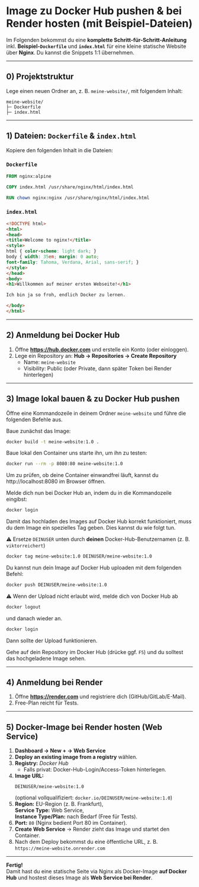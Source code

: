 # Image zu Docker Hub pushen & bei Render hosten (mit Beispiel-Dateien)

Im Folgenden bekommst du eine **komplette Schritt-für-Schritt-Anleitung** inkl. **Beispiel-`Dockerfile`** und **`index.html`** für eine kleine statische Website über **Nginx**. Du kannst die Snippets 1:1 übernehmen.

---

## 0) Projektstruktur

Lege einen neuen Ordner an, z. B. `meine-website/`, mit folgendem Inhalt:

```
meine-website/
├─ Dockerfile
├─ index.html
```

---

## 1) Dateien: `Dockerfile` & `index.html`

Kopiere den folgenden Inhalt in die Dateien:

### `Dockerfile`
```dockerfile
FROM nginx:alpine

COPY index.html /usr/share/nginx/html/index.html

RUN chown nginx:nginx /usr/share/nginx/html/index.html
```

### `index.html`
```html
<!DOCTYPE html>
<html>
<head>
<title>Welcome to nginx!</title>
<style>
html { color-scheme: light dark; }
body { width: 35em; margin: 0 auto;
font-family: Tahoma, Verdana, Arial, sans-serif; }
</style>
</head>
<body>
<h1>Willkommen auf meiner ersten Webseite!</h1>

Ich bin ja so froh, endlich Docker zu lernen.

</body>
</html>
```

---

## 2) Anmeldung bei Docker Hub

1. Öffne **https://hub.docker.com** und erstelle ein Konto (oder einloggen).
2. Lege ein Repository an: **Hub → Repositories → Create Repository**  
   - Name: `meine-website`  
   - Visibility: Public (oder Private, dann später Token bei Render hinterlegen)

---

## 3) Image lokal bauen & zu Docker Hub pushen

Öffne eine Kommandozeile in deinem Ordner `meine-website` und führe die folgenden Befehle aus.

Baue zunächst das Image:

```bash
docker build -t meine-website:1.0 .
```

Baue lokal den Container uns starte ihn, um ihn zu testen:

```bash
docker run --rm -p 8080:80 meine-website:1.0
```

Um zu prüfen, ob deine Container einwandfrei läuft, kannst du http://localhost:8080 im Browser öffnen.

Melde dich nun bei Docker Hub an, indem du in die Kommandozeile eingibst:

```bash
docker login
```

Damit das hochladen des Images auf Docker Hub korrekt funktioniert, muss du dem Image ein spezielles Tag geben.
Dies kannst du wie folgt tun. 

⚠ Ersetze `DEINUSER` unten durch **deinen** Docker-Hub-Benutzernamen (z. B. `viktorreichert`)

```bash
docker tag meine-website:1.0 DEINUSER/meine-website:1.0
```

Du kannst nun dein Image auf Docker Hub uploaden mit dem folgenden Befehl:

```bash
docker push DEINUSER/meine-website:1.0
```

⚠ Wenn der Upload nicht erlaubt wird, melde dich von Docker Hub ab

```bash
docker logout
```

und danach wieder an.

```bash
docker login
```

Dann sollte der Upload funktionieren.

Gehe auf dein Repository im Docker Hub (drücke ggf. `F5`) und du solltest das hochgeladene Image sehen.

---

## 4) Anmeldung bei Render

1. Öffne **https://render.com** und registriere dich (GitHub/GitLab/E-Mail).
2. Free-Plan reicht für Tests.

---

## 5) Docker-Image bei Render hosten (Web Service)

1. **Dashboard → New + → Web Service**
2. **Deploy an existing image from a registry** wählen.
3. **Registry:** *Docker Hub*  
   - Falls privat: Docker-Hub-Login/Access-Token hinterlegen.
4. **Image URL:**  
   ```
   DEINUSER/meine-website:1.0
   ```
   (optional vollqualifiziert: `docker.io/DEINUSER/meine-website:1.0`)
5. **Region:** EU-Region (z. B. Frankfurt),  
   **Service Type:** Web Service,  
   **Instance Type/Plan:** nach Bedarf (Free für Tests).
6. **Port:** `80` (Nginx bedient Port 80 im Container).
7. **Create Web Service** → Render zieht das Image und startet den Container.
8. Nach dem Deploy bekommst du eine öffentliche URL, z. B.  
   `https://meine-website.onrender.com`

---

**Fertig!**  
Damit hast du eine statische Seite via Nginx als Docker-Image **auf Docker Hub** und hostest dieses Image als **Web Service bei Render**.
